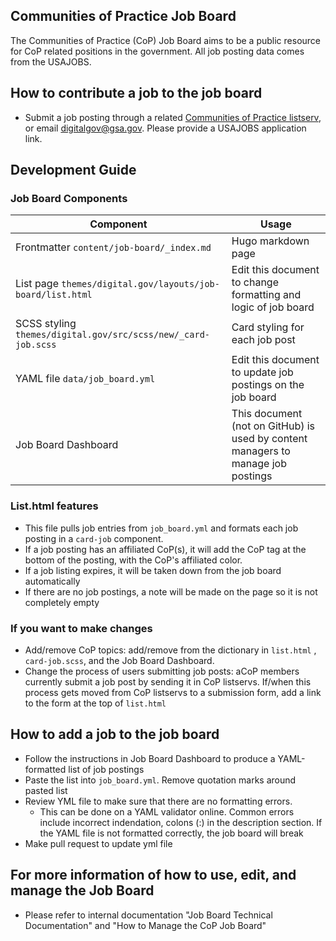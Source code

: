 ## Communities of Practice Job Board 


The Communities of Practice (CoP) Job Board aims to be a public resource for CoP related positions in the government. All job posting data comes from the USAJOBS.

## How to contribute a job to the job board 
- Submit a job posting through a related [Communities of Practice listserv](https://digital.gov/communities/), or email [digitalgov@gsa.gov](mailto:digitalgov@gsa.gov). Please provide a USAJOBS application link.


## Development Guide

### Job Board Components

| Component                                                                                    | Usage                                                                     |
| ------------------------------------------------------------------------------------------ | -------------------------------------------------------------------------------- |
| Frontmatter `content/job-board/_index.md` | Hugo markdown page |
|List page `themes/digital.gov/layouts/job-board/list.html` | Edit this document to change formatting and logic of job board |
| SCSS styling `themes/digital.gov/src/scss/new/_card-job.scss`  | Card styling for each job post |
|YAML file `data/job_board.yml` | Edit this document to update job postings on the job board   |
|Job Board Dashboard | This document (not on GitHub) is used by content managers to manage job postings |


### List.html features
- This file pulls job entries from `job_board.yml` and formats each job posting in a `card-job` component. 
- If a job posting has an affiliated CoP(s), it will add the CoP tag at the bottom of the posting, with the CoP's affiliated color. 
- If a job listing expires, it will be taken down from the job board automatically
- If there are no job postings, a note will be made on the page so it is not completely empty


### If you want to make changes
- Add/remove CoP topics: add/remove from the dictionary in `list.html` , `card-job.scss`, and the Job Board Dashboard.
- Change the process of users submitting job posts: aCoP members currently submit a job post by sending it in CoP listservs. If/when this process gets moved from CoP listservs to a submission form, add a link to the form at the top of `list.html`


## How to add a job to the job board
- Follow the instructions in Job Board Dashboard to produce a YAML-formatted list of job postings
- Paste the list into `job_board.yml`. Remove quotation marks around pasted list
- Review YML file to make sure that there are no formatting errors. 
    - This can be done on a YAML validator online. Common errors include incorrect indendation, colons (:) in the description section. If the YAML file is not formatted correctly, the job board will break
- Make pull request to update yml file


## For more information of how to use, edit, and manage the Job Board
- Please refer to internal documentation "Job Board Technical Documentation" and "How to Manage the CoP Job Board"


